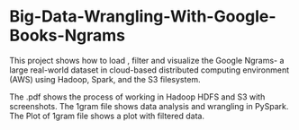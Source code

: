 # Big-Data-Wrangling-With-Google-Books-Ngrams

This project shows how to load , filter and visualize the Google Ngrams- a large real-world dataset in cloud-based distributed computing environment (AWS) using Hadoop, Spark, and the S3 filesystem.

The  .pdf shows the process of working in Hadoop HDFS and S3 with screenshots.
The 1gram file shows data analysis and wrangling in PySpark.
The Plot of 1gram file shows a plot with filtered data.
